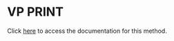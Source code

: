 <!---->
# VP PRINT

Click [here](https://developer.4d.com/docs/20/ViewPro/method-list#vp-print) to access the documentation for this method.

